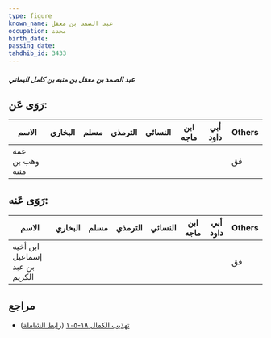```yaml
---
type: figure
known_name: عبد الصمد بن معقل
occupation: محدث
birth_date:
passing_date:
tahdhib_id: 3433
---
```

##### عبد الصمد بن معقل بن منبه بن كامل اليماني

## رَوَى عَن:
| الاسم           | البخاري | مسلم | الترمذي | النسائي | ابن ماجه | أبي داود | Others |
| --------------- | ------- | ---- | ------- | ------- | -------- | -------- | ------ |
| عمه وهب بن منبه |         |      |         |         |          |          | فق     |
## رَوَى عَنه:
| الاسم                          | البخاري | مسلم | الترمذي | النسائي | ابن ماجه | أبي داود | Others |
| ------------------------------ | ------- | ---- | ------- | ------- | -------- | -------- | ------ |
| ابن أخيه إسماعيل بن عبد الكريم |         |      |         |         |          |          | فق     |
## مراجع
- [تهذيب الكمال ١٨-١٠٥](obsidian://open?vault=Tahdhib-al-Kamal&file=Figures/٣٤٣٣-عبد%20الصمد%20بن%20معقل%20بن%20منبه%20بن%20كامل%20اليماني) ([رابط الشاملة](https://shamela.ws/book/3722/9138))